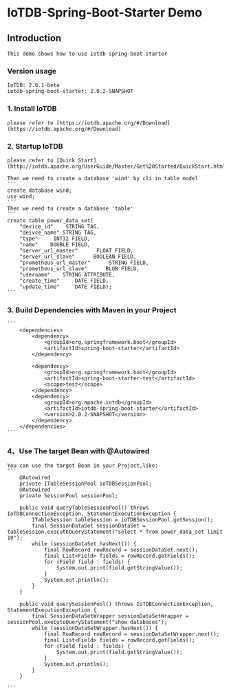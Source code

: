 <!--

    Licensed to the Apache Software Foundation (ASF) under one
    or more contributor license agreements.  See the NOTICE file
    distributed with this work for additional information
    regarding copyright ownership.  The ASF licenses this file
    to you under the Apache License, Version 2.0 (the
    "License"); you may not use this file except in compliance
    with the License.  You may obtain a copy of the License at

        http://www.apache.org/licenses/LICENSE-2.0

    Unless required by applicable law or agreed to in writing,
    software distributed under the License is distributed on an
    "AS IS" BASIS, WITHOUT WARRANTIES OR CONDITIONS OF ANY
    KIND, either express or implied.  See the License for the
    specific language governing permissions and limitations
    under the License.

-->
# IoTDB-Spring-Boot-Starter Demo
## Introduction

    This demo shows how to use iotdb-spring-boot-starter

### Version usage

    IoTDB: 2.0.1-beta
    iotdb-spring-boot-starter: 2.0.2-SNAPSHOT

### 1. Install IoTDB

    please refer to [https://iotdb.apache.org/#/Download](https://iotdb.apache.org/#/Download)

### 2. Startup IoTDB

    please refer to [Quick Start](http://iotdb.apache.org/UserGuide/Master/Get%20Started/QuickStart.html)
    
    Then we need to create a database 'wind' by cli in table model
    ```
    create database wind;
    use wind;
    ```
    Then we need to create a database 'table'
    ```
    create table power_data_set(
        "device_id"    STRING TAG,
        "deivce_name" STRING TAG,
        "type"     INT32 FIELD,
        "name"    DOUBLE FIELD,
        "server_url_master"      FLOAT FIELD,
        "server_url_slave"      BOOLEAN FIELD,
        "prometheus_url_master"      STRING FIELD,
        "prometheus_url_slave"      BLOB FIELD,
        "username"    STRING ATTRIBUTE,
        "create_time"     DATE FIELD,
        "update_time"     DATE FIELD);
    ```

### 3. Build Dependencies with Maven in your Project

    ```
        <dependencies>
            <dependency>
                <groupId>org.springframework.boot</groupId>
                <artifactId>spring-boot-starter</artifactId>
            </dependency>
    
            <dependency>
                <groupId>org.springframework.boot</groupId>
                <artifactId>spring-boot-starter-test</artifactId>
                <scope>test</scope>
            </dependency>
            <dependency>
                <groupId>org.apache.iotdb</groupId>
                <artifactId>iotdb-spring-boot-starter</artifactId>
                <version>2.0.2-SNAPSHOT</version>
            </dependency>
        </dependencies>
    ```

### 4、Use The target Bean with @Autowired
    
    You can use the target Bean in your Project,like:
    ```
        @Autowired
        private ITableSessionPool ioTDBSessionPool;
        @Autowired
        private SessionPool sessionPool;

        public void queryTableSessionPool() throws IoTDBConnectionException, StatementExecutionException {
            ITableSession tableSession = ioTDBSessionPool.getSession();
            final SessionDataSet sessionDataSet = tableSession.executeQueryStatement("select * from power_data_set limit 10");
            while (sessionDataSet.hasNext()) {
                final RowRecord rowRecord = sessionDataSet.next();
                final List<Field> fields = rowRecord.getFields();
                for (Field field : fields) {
                    System.out.print(field.getStringValue());
                }
                System.out.println();
            }
        }

        public void querySessionPool() throws IoTDBConnectionException, StatementExecutionException {
            final SessionDataSetWrapper sessionDataSetWrapper = sessionPool.executeQueryStatement("show databases");
            while (sessionDataSetWrapper.hasNext()) {
                final RowRecord rowRecord = sessionDataSetWrapper.next();
                final List<Field> fields = rowRecord.getFields();
                for (Field field : fields) {
                    System.out.print(field.getStringValue());
                }
                System.out.println();
            }
        }

    ```
